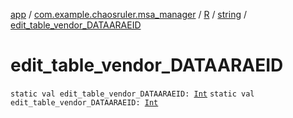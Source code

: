 [app](../../../index.md) / [com.example.chaosruler.msa_manager](../../index.md) / [R](../index.md) / [string](index.md) / [edit_table_vendor_DATAARAEID](.)

# edit_table_vendor_DATAARAEID

`static val edit_table_vendor_DATAARAEID: `[`Int`](https://kotlinlang.org/api/latest/jvm/stdlib/kotlin/-int/index.html)
`static val edit_table_vendor_DATAARAEID: `[`Int`](https://kotlinlang.org/api/latest/jvm/stdlib/kotlin/-int/index.html)